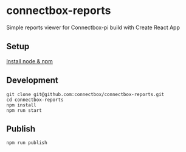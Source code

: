 # connectbox-reports

Simple reports viewer for Connectbox-pi build with Create React App

## Setup

[Install node & npm](https://www.npmjs.com/get-npm)

## Development

```
git clone git@github.com:connectbox/connectbox-reports.git
cd connectbox-reports
npm install
npm run start
```

## Publish

```
npm run publish
```